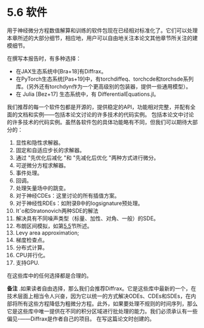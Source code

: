# 5.6 软件

用于神经微分方程数值解算和训练的软件包现在已经相对标准化了。它们可以处理本章所述的大部分细节，相应地，用户可以自由地关注本论文其他章节所关注的建模细节。

在撰写本报告时，有多种选择：

* 在JAX生态系统中\[Bra+18]有Diffrax。
* 在PyTorch生态系统\[Pas+19]中，有torchdiffeq、torchcde和torchsde系列库。(另外还有torchdyn作为一个更高级别的包装器，提供一些通用模型）。
* 在 Julia \[Bez+17] 生态系统中，有 DifferentialEquations.jl。

我们推荐的每一个软件包都是开源的，提供稳定的API，功能相对完整，并配有全面的文档和实例——包括本论文讨论的许多技术的代码实例。 包括本论文中讨论的许多技术的代码实例。虽然各软件包的具体功能略有不同，但我们可以期待大部分的：

1. 显性和隐性求解器。
2. 固定和自适应步长的求解器。
3. 通过 "先优化后减化 "和 "先减化后优化 "两种方式进行微分。
4. 可逆微分方程求解器。
5. 事件处理。
6. 回调。
7. 处理矢量场中的跳变。
8. 对于神经CDEs：这里讨论的所有插值方案。
9. 对于神经性RDEs：如附录B中的logsignature预处理。
10. Itˆo和Stratonovich两种SDE的解法
11. 解决具有不同噪声类型（标量、加性、对角、一般）的SDE。
12. 布朗区间模拟，如第[5.5](page-6.md)节所述。
13. Levy area approximation;
14. 梯度检查点。
15. 分布式计算。
16. CPU并行化。
17. 支持GPU.

在这些库中的任何选择都是合理的。

**备注**  .如果读者自由选择，那么我们会推荐Diffrax。它是这些库中最新的一个，在技术层面上相当令人兴奋，因为它以统一的方式解决ODEs、CDEs和SDEs，在内部将所有这些方程降低为粗微分方程。此外，如果要处理不规则的时间序列，那么它是这些库中唯一提供在不同的积分区域进行批处理的能力。我们必须承认有一些偏见-——Diffrax是作者自己的项目。 在写这篇论文时创建的。
